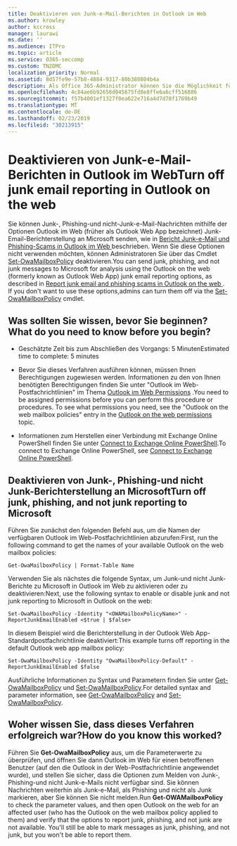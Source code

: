 ```yaml
---
title: Deaktivieren von Junk-e-Mail-Berichten in Outlook im Web
ms.author: krowley
author: kccross
manager: laurawi
ms.date: ''
ms.audience: ITPro
ms.topic: article
ms.service: O365-seccomp
ms.custom: TN2DMC
localization_priority: Normal
ms.assetid: 8d57fe9e-57b8-4884-9317-80b380804b4a
description: Als Office 365-Administrator können Sie die Möglichkeit für Personen, e-Mails als Junk-e-Mails zu melden, deaktivieren.
ms.openlocfilehash: 4c84ae6b92658d045675fd8e8ffe6a6cff516886
ms.sourcegitcommit: f57b4001ef1327f0ea622e716a4d7d78f1769b49
ms.translationtype: MT
ms.contentlocale: de-DE
ms.lasthandoff: 02/23/2019
ms.locfileid: "30213915"
---
```

# <a name="turn-off-junk-email-reporting-in-outlook-on-the-web"></a><span data-ttu-id="4aaf5-103">Deaktivieren von Junk-e-Mail-Berichten in Outlook im Web</span><span class="sxs-lookup"><span data-stu-id="4aaf5-103">Turn off junk email reporting in Outlook on the web</span></span>

<span data-ttu-id="4aaf5-p101">Sie können Junk-, Phishing-und nicht-Junk-e-Mail-Nachrichten mithilfe der Optionen Outlook im Web (früher als Outlook Web App bezeichnet) Junk-Email-Berichterstellung an Microsoft senden, wie in [Bericht Junk-e-Mail und Phishing-Scams in Outlook im Web ](report-junk-email-and-phishing-scams-in-outlook-on-the-web-eop.md)beschrieben. Wenn Sie diese Optionen nicht verwenden möchten, können Administratoren Sie über das Cmdlet [Set-OwaMailboxPolicy](http://technet.microsoft.com/library/530166f7-ab42-4609-ba73-9b5a39b567be.aspx) deaktivieren.</span><span class="sxs-lookup"><span data-stu-id="4aaf5-p101">You can send junk, phishing, and not junk messages to Microsoft for analysis using the Outlook on the web (formerly known as Outlook Web App) junk email reporting options, as described in [Report junk email and phishing scams in Outlook on the web ](report-junk-email-and-phishing-scams-in-outlook-on-the-web-eop.md). If you don't want to use these options,admins can turn them off via the [Set-OwaMailboxPolicy](http://technet.microsoft.com/library/530166f7-ab42-4609-ba73-9b5a39b567be.aspx) cmdlet.</span></span> 
  
## <a name="what-do-you-need-to-know-before-you-begin"></a><span data-ttu-id="4aaf5-106">Was sollten Sie wissen, bevor Sie beginnen?</span><span class="sxs-lookup"><span data-stu-id="4aaf5-106">What do you need to know before you begin?</span></span>
<span data-ttu-id="4aaf5-107"><a name="sectionSection0"> </a></span><span class="sxs-lookup"><span data-stu-id="4aaf5-107"></span></span>

- <span data-ttu-id="4aaf5-108">Geschätzte Zeit bis zum Abschließen des Vorgangs: 5 Minuten</span><span class="sxs-lookup"><span data-stu-id="4aaf5-108">Estimated time to complete: 5 minutes</span></span>
    
- <span data-ttu-id="4aaf5-p102">Bevor Sie dieses Verfahren ausführen können, müssen Ihnen Berechtigungen zugewiesen werden. Informationen zu den von Ihnen benötigten Berechtigungen finden Sie unter "Outlook im Web-Postfachrichtlinien" im Thema [Outlook im Web Permissions](http://technet.microsoft.com/library/57eca42a-5a7f-4c65-89f0-7a84f2dbea19.aspx#OutlookWebApp) .</span><span class="sxs-lookup"><span data-stu-id="4aaf5-p102">You need to be assigned permissions before you can perform this procedure or procedures. To see what permissions you need, see the "Outlook on the web mailbox policies" entry in the [Outlook on the web permissions](http://technet.microsoft.com/library/57eca42a-5a7f-4c65-89f0-7a84f2dbea19.aspx#OutlookWebApp) topic.</span></span> 

- <span data-ttu-id="4aaf5-111">Informationen zum Herstellen einer Verbindung mit Exchange Online PowerShell finden Sie unter [Connect to Exchange Online PowerShell](https://docs.microsoft.com/powershell/exchange/exchange-online/connect-to-exchange-online-powershell/connect-to-exchange-online-powershell).</span><span class="sxs-lookup"><span data-stu-id="4aaf5-111">To connect to Exchange Online PowerShell, see [Connect to Exchange Online PowerShell](https://docs.microsoft.com/powershell/exchange/exchange-online/connect-to-exchange-online-powershell/connect-to-exchange-online-powershell).</span></span>

## <a name="turn-off-junk-phishing-and-not-junk-reporting-to-microsoft"></a><span data-ttu-id="4aaf5-112">Deaktivieren von Junk-, Phishing-und nicht Junk-Berichterstellung an Microsoft</span><span class="sxs-lookup"><span data-stu-id="4aaf5-112">Turn off junk, phishing, and not junk reporting to Microsoft</span></span>
<span data-ttu-id="4aaf5-113"><a name="sectionSection1"> </a></span><span class="sxs-lookup"><span data-stu-id="4aaf5-113"></span></span>

<span data-ttu-id="4aaf5-114">Führen Sie zunächst den folgenden Befehl aus, um die Namen der verfügbaren Outlook im Web-Postfachrichtlinien abzurufen:</span><span class="sxs-lookup"><span data-stu-id="4aaf5-114">First, run the following command to get the names of your available Outlook on the web mailbox policies:</span></span>
  
```
Get-OwaMailboxPolicy | Format-Table Name
```

<span data-ttu-id="4aaf5-115">Verwenden Sie als nächstes die folgende Syntax, um Junk-und nicht Junk-Berichte zu Microsoft in Outlook im Web zu aktivieren oder zu deaktivieren:</span><span class="sxs-lookup"><span data-stu-id="4aaf5-115">Next, use the following syntax to enable or disable junk and not junk reporting to Microsoft in Outlook on the web:</span></span>
  
```
Set-OwaMailboxPolicy -Identity "<OWAMailboxPolicyName>" -ReportJunkEmailEnabled <$true | $false>
```

<span data-ttu-id="4aaf5-116">In diesem Beispiel wird die Berichterstellung in der Outlook Web App-Standardpostfachrichtlinie deaktiviert:</span><span class="sxs-lookup"><span data-stu-id="4aaf5-116">This example turns off reporting in the default Outlook web app mailbox policy:</span></span>
  
```
Set-OwaMailboxPolicy -Identity "OwaMailboxPolicy-Default" -ReportJunkEmailEnabled $false
```

<span data-ttu-id="4aaf5-117">Ausführliche Informationen zu Syntax und Parametern finden Sie unter [Get-OwaMailboxPolicy](http://technet.microsoft.com/library/bdd580d3-8812-4b4a-93e8-c6401b0d2f0f.aspx) und [Set-OwaMailboxPolicy](http://technet.microsoft.com/library/530166f7-ab42-4609-ba73-9b5a39b567be.aspx).</span><span class="sxs-lookup"><span data-stu-id="4aaf5-117">For detailed syntax and parameter information, see [Get-OwaMailboxPolicy](http://technet.microsoft.com/library/bdd580d3-8812-4b4a-93e8-c6401b0d2f0f.aspx) and [Set-OwaMailboxPolicy](http://technet.microsoft.com/library/530166f7-ab42-4609-ba73-9b5a39b567be.aspx).</span></span>

## <a name="how-do-you-know-this-worked"></a><span data-ttu-id="4aaf5-118">Woher wissen Sie, dass dieses Verfahren erfolgreich war?</span><span class="sxs-lookup"><span data-stu-id="4aaf5-118">How do you know this worked?</span></span>
<span data-ttu-id="4aaf5-119"><a name="sectionSection2"> </a></span><span class="sxs-lookup"><span data-stu-id="4aaf5-119"></span></span>

<span data-ttu-id="4aaf5-p103">Führen Sie **Get-OwaMailboxPolicy** aus, um die Parameterwerte zu überprüfen, und öffnen Sie dann Outlook im Web für einen betroffenen Benutzer (auf den die Outlook in der Web-Postfachrichtlinie angewendet wurde), und stellen Sie sicher, dass die Optionen zum Melden von Junk-, Phishing-und nicht Junk-e-Mails nicht verfügbar sind. Sie können Nachrichten weiterhin als Junk-e-Mail, als Phishing und nicht als Junk markieren, aber Sie können Sie nicht melden.</span><span class="sxs-lookup"><span data-stu-id="4aaf5-p103">Run **Get-OWAMailboxPolicy** to check the parameter values, and then open Outlook on the web for an affected user (who has the Outlook on the web mailbox policy applied to them) and verify that the options to report junk, phishing, and not junk are not available. You'll still be able to mark messages as junk, phishing, and not junk, but you won't be able to report them.</span></span> 
